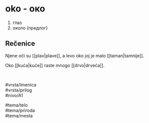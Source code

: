 # oko - око

1. глаз  
2. около (предлог)  

## Rečenice

Njene oči su [[plav|plave]], a levo oko joj je malo [[taman|tamnije]].  

Oko [[kuća|kuće]] raste mnogo [[drvo|drveća]].  

<br>

#vrsta/imenica  
#vrsta/prilog  
#nivo/A1  

#tema/telo  
#tema/priroda  
#tema/mesta  
